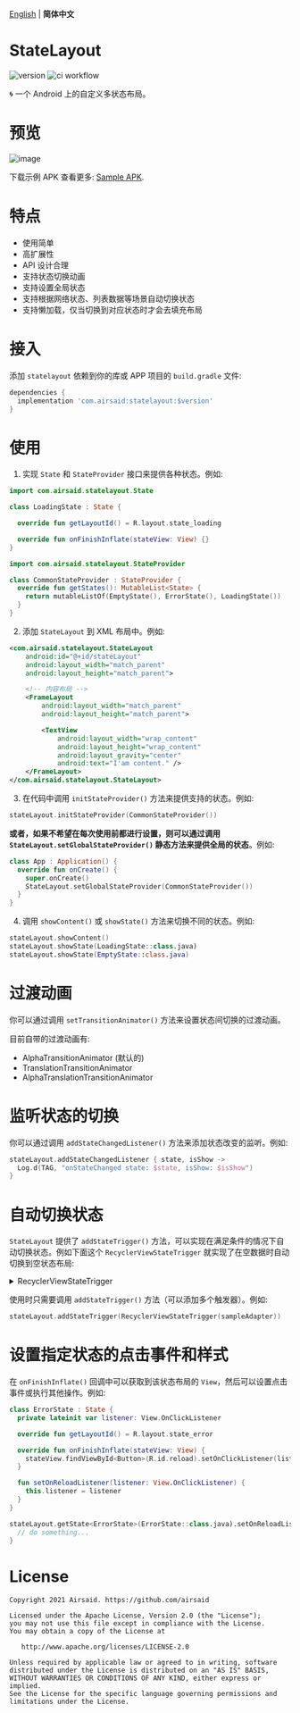 [English](README.md) | **简体中文**

# StateLayout
![version](https://img.shields.io/maven-central/v/com.airsaid/statelayout)
![ci workflow](https://github.com/Airsaid/StateLayout/actions/workflows/android.yml/badge.svg)

:cyclone: 一个 Android 上的自定义多状态布局。

# 预览
![image](preview/preview.gif)

下载示例 APK 查看更多: [Sample APK](sample.apk).

# 特点
- 使用简单
- 高扩展性
- API 设计合理
- 支持状态切换动画
- 支持设置全局状态
- 支持根据网络状态、列表数据等场景自动切换状态
- 支持懒加载，仅当切换到对应状态时才会去填充布局

# 接入
添加 `statelayout` 依赖到你的库或 APP 项目的 `build.gradle` 文件:
```groovy
dependencies {
  implementation 'com.airsaid:statelayout:$version'
}
```

# 使用
1. 实现 `State` 和 `StateProvider` 接口来提供各种状态。例如:
```kotlin
import com.airsaid.statelayout.State

class LoadingState : State {

  override fun getLayoutId() = R.layout.state_loading

  override fun onFinishInflate(stateView: View) {}
}
```
```kotlin
import com.airsaid.statelayout.StateProvider

class CommonStateProvider : StateProvider {
  override fun getStates(): MutableList<State> {
    return mutableListOf(EmptyState(), ErrorState(), LoadingState())
  }
}
```

2. 添加 `StateLayout` 到 XML 布局中。例如:
```xml
<com.airsaid.statelayout.StateLayout
    android:id="@+id/stateLayout"
    android:layout_width="match_parent" 
    android:layout_height="match_parent">

    <!-- 内容布局 -->
    <FrameLayout 
        android:layout_width="match_parent" 
        android:layout_height="match_parent">

        <TextView 
            android:layout_width="wrap_content" 
            android:layout_height="wrap_content"
            android:layout_gravity="center" 
            android:text="I'am content." />
    </FrameLayout>
</com.airsaid.statelayout.StateLayout>
```

3. 在代码中调用 `initStateProvider()` 方法来提供支持的状态。例如:
```kotlin
stateLayout.initStateProvider(CommonStateProvider())
```
**或者，如果不希望在每次使用前都进行设置，则可以通过调用 `StateLayout.setGlobalStateProvider()` 静态方法来提供全局的状态**。例如:
```kotlin
class App : Application() {
  override fun onCreate() {
    super.onCreate()
    StateLayout.setGlobalStateProvider(CommonStateProvider())
  }
}
```

4. 调用 `showContent()` 或 `showState()` 方法来切换不同的状态。例如:
```kotlin
stateLayout.showContent()
stateLayout.showState(LoadingState::class.java)
stateLayout.showState(EmptyState::class.java)
```

# 过渡动画
你可以通过调用 `setTransitionAnimator()` 方法来设置状态间切换的过渡动画。

目前自带的过渡动画有:
- AlphaTransitionAnimator (默认的)
- TranslationTransitionAnimator
- AlphaTranslationTransitionAnimator

# 监听状态的切换
你可以通过调用 `addStateChangedListener()` 方法来添加状态改变的监听。例如:
```kotlin
stateLayout.addStateChangedListener { state, isShow ->
  Log.d(TAG, "onStateChanged state: $state, isShow: $isShow")
}
```

# 自动切换状态
`StateLayout` 提供了 `addStateTrigger()` 方法，可以实现在满足条件的情况下自动切换状态。例如下面这个 `RecyclerViewStateTrigger` 就实现了在空数据时自动切换到空状态布局:

<details>
<summary>RecyclerViewStateTrigger</summary>

```kotlin
/**
 * A state trigger sample that passes in the specified [adapter] object for observation
 * and automatically sets the empty data state when the data size is 0,
 * and the content state when there is data.
 *
 * @property adapter The [RecyclerView.Adapter] object being watched.
 * @author airsaid
 */
class RecyclerViewStateTrigger(
    private val adapter: RecyclerView.Adapter<*>,
) : StateTrigger<Int>() {

  private val adapterDataObserver by lazy {
    StateAdapterDataObserver(this, adapter)
  }

  override fun onTrigger(stateLayout: StateLayout, count: Int) {
    if (count != 0) {
      stateLayout.showContent()
    } else {
      stateLayout.showState(EmptyState::class.java)
    }
  }

  override fun onAttachedToWindow() {
    adapter.registerAdapterDataObserver(adapterDataObserver)
  }

  override fun onDetachedFromWindow() {
    adapter.unregisterAdapterDataObserver(adapterDataObserver)
  }

  private class StateAdapterDataObserver(
      private val stateTrigger: StateTrigger<Int>,
      private val adapter: RecyclerView.Adapter<*>
  ) : RecyclerView.AdapterDataObserver() {
    override fun onChanged() {
      super.onChanged()
      dataChanged()
    }

    override fun onItemRangeRemoved(positionStart: Int, itemCount: Int) {
      super.onItemRangeRemoved(positionStart, itemCount)
      dataChanged()
    }

    override fun onItemRangeInserted(positionStart: Int, itemCount: Int) {
      super.onItemRangeInserted(positionStart, itemCount)
      dataChanged()
    }

    override fun onItemRangeChanged(positionStart: Int, itemCount: Int) {
      super.onItemRangeChanged(positionStart, itemCount)
      dataChanged()
    }

    override fun onItemRangeChanged(positionStart: Int, itemCount: Int, payload: Any?) {
      super.onItemRangeChanged(positionStart, itemCount, payload)
      dataChanged()
    }

    private fun dataChanged() {
      stateTrigger.trigger(adapter.itemCount)
    }
  }
}
```

除此之外，实例代码中还提供了 `NetworkStateTrigger`。或者你也可以实现 `StateTrigger` 接口来实现自己的逻辑。

</details>

使用时只需要调用 `addStateTrigger()` 方法（可以添加多个触发器）。例如:
```kotlin
stateLayout.addStateTrigger(RecyclerViewStateTrigger(sampleAdapter))
```

# 设置指定状态的点击事件和样式
在 `onFinishInflate()` 回调中可以获取到该状态布局的 `View`，然后可以设置点击事件或执行其他操作。例如:
```kotlin
class ErrorState : State {
  private lateinit var listener: View.OnClickListener

  override fun getLayoutId() = R.layout.state_error

  override fun onFinishInflate(stateView: View) {
    stateView.findViewById<Button>(R.id.reload).setOnClickListener(listener)
  }

  fun setOnReloadListener(listener: View.OnClickListener) {
    this.listener = listener
  }
}
```
```kotlin
stateLayout.getState<ErrorState>(ErrorState::class.java).setOnReloadListener {
  // do something...
}
```

# License
```
Copyright 2021 Airsaid. https://github.com/airsaid

Licensed under the Apache License, Version 2.0 (the "License");
you may not use this file except in compliance with the License.
You may obtain a copy of the License at

   http://www.apache.org/licenses/LICENSE-2.0

Unless required by applicable law or agreed to in writing, software
distributed under the License is distributed on an "AS IS" BASIS,
WITHOUT WARRANTIES OR CONDITIONS OF ANY KIND, either express or implied.
See the License for the specific language governing permissions and
limitations under the License.
```

